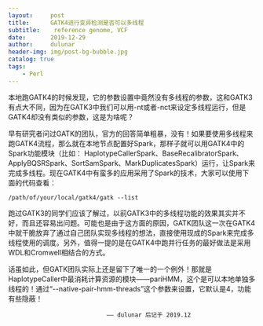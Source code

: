 ```yaml
---
layout:     post
title:      GATK4进行变异检测是否可以多线程
subtitle:    reference genome, VCF
date:       2019-12-29
author:     dulunar
header-img: img/post-bg-bubble.jpg
catalog: true
tags:
    - Perl
---
```



本地跑GATK4的时候发现，它的参数设置中竟然没有多线程的参数，这和GATK3有点大不同，因为在GATK3中我们可以用-nt或者-nct来设定多线程运行，但是GATK4却没有类似的参数，这是为啥呢？

早有研究者问过GATK的团队，官方的回答简单粗暴，没有！如果要使用多线程来跑GATK4流程，那么就在本地节点配置好Spark，那样子就可以用GATK4中的Spark功能模块（比如： HaplotypeCallerSpark、BaseRecalibratorSpark、ApplyBQSRSpark、SortSamSpark、MarkDuplicatesSpark）运行，让Spark来完成多线程。现在GATK4中有蛮多的应用采用了Spark的技术，大家可以使用下面的代码查看：

```shell
/path/of/your/local/gatk4/gatk --list
```

跑过GATK3的同学们应该了解过，以前GATK3中的多线程功能的效果其实并不好，而且还容易出问题。可能也是由于这方面的原因，GATK团队这一次在GATK4中就干脆放弃了通过自己团队实现多线程的想法，直接使用现成的Spark来完成多线程使用的调度。另外，值得一提的是在GATK4中跑并行任务的最好做法是采用WDL和Cromwell相结合的方式。

话虽如此，但GATK团队实际上还是留下了唯一的一个例外！那就是HaplotypeCaller中最消耗计算资源的模块——pariHMM，这个是可以本地单独多线程的！通过“--native-pair-hmm-threads”这个参数来设置，它默认是4，功能有些隐蔽！


								—— dulunar 后记于 2019.12

